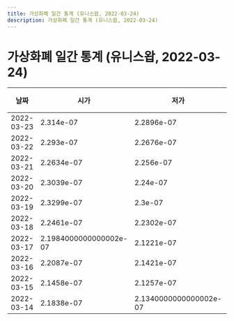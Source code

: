 ```yaml
---
title: 가상화폐 일간 통계 (유니스왑, 2022-03-24)
description: 가상화폐 일간 통계 (유니스왑, 2022-03-24)
---
```


가상화폐 일간 통계 (유니스왑, 2022-03-24)
===

|날짜|시가|저가|고가|종가|비고|
|--|--|--|--|--|--|
|2022-03-23|2.314e-07|2.2896e-07|2.4000000000000003e-07|2.3329000000000002e-07|    |
|2022-03-22|2.293e-07|2.2676e-07|2.37e-07|2.3145e-07|    |
|2022-03-21|2.2634e-07|2.256e-07|2.3227e-07|2.2723e-07|    |
|2022-03-20|2.3039e-07|2.24e-07|2.3418000000000002e-07|2.2633000000000002e-07|    |
|2022-03-19|2.3299e-07|2.3e-07|2.3694e-07|2.3116e-07|    |
|2022-03-18|2.2461e-07|2.2302e-07|2.354e-07|2.3145e-07|    |
|2022-03-17|2.1984000000000002e-07|2.1221e-07|2.2851999999999998e-07|2.24e-07|    |
|2022-03-16|2.2087e-07|2.1421e-07|2.2531e-07|2.2055e-07|    |
|2022-03-15|2.1458e-07|2.1257e-07|2.2083e-07|2.2083e-07|    |
|2022-03-14|2.1838e-07|2.1340000000000002e-07|2.1971999999999998e-07|2.1458e-07|    |
